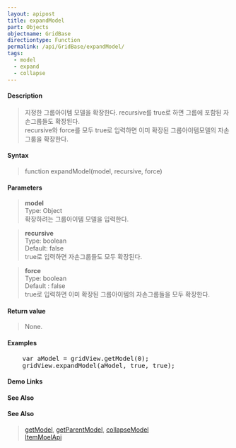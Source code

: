 ```yaml
---
layout: apipost
title: expandModel
part: Objects
objectname: GridBase
directiontype: Function
permalink: /api/GridBase/expandModel/
tags:
  - model
  - expand
  - collapse
---
```



#### Description

> 지정한 그룹아이템 모델을 확장한다. recursive를 true로 하면 그룹에 포함된 자손그룹들도 확장된다.  
> recursive와 force를 모두 true로 입력하면 이미 확장된 그룹아이템모델의 자손그룹을 확장한다.  

#### Syntax

> function expandModel(model, recursive, force)  

#### Parameters

> **model**  
> Type: Object  
> 확장하려는 그룹아이템 모델을 입력한다.  

> **recursive**  
> Type: boolean  
> Default: false  
> true로 입력하면 자손그룹들도 모두 확장된다.  

> **force**  
> Type: boolean  
> Default : false  
> true로 입력하면 이미 확장된 그룹아이템의 자손그룹들을 모두 확장한다.  

#### Return value

> None.  

#### Examples 

<pre class="prettyprint">
    var aModel = gridView.getModel(0); 
    gridView.expandModel(aModel, true, true);
</pre>

#### Demo Links
#### See Also

#### See Also
> [getModel](/api/GridBase/GetModel), [getParentModel](/api/GridBase/getParentModel), [collapseModel](/api/GridBase/expandModel)  
> [ItemMoelApi](http://demo.realgrid.com/Demo/ItemModelApi)